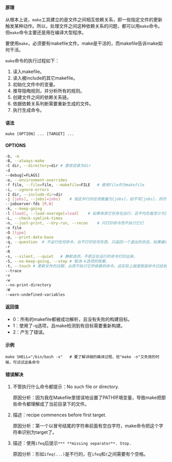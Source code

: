 #### 原理

从根本上说，`make`工具建立的是文件之间相互依赖关系，即一些指定文件的更新触发某种动作。所以，处理文件之间这种依赖关系的问题，都可以用`make`命令。但`make`命令主要还是用在编译大型程序。

要使用`make`，必须要有makefile文件。make是干活的，而makefile告诉make如何干活。

`make`命令的执行过程如下：

1. 读入makefile。
2. 读入被include的其它makefile。
3. 初始化文件中的变量。
4. 推导隐晦规则，并分析所有的规则。
5. 创建文件之间的依赖关系链。
6. 依据依赖关系判断需要重新生成的文件。
7. 执行生成命令。

#### 语法

`make [OPTION] ... [TARGET] ...`

#### OPTIONS

```bash
-b, -m
-B, --always-make
-C dir, --directory=dir	# 更改目录为dir
-d
--debug[=FLAGS]
-e, --environment-overrides
-f file, --file=file, --makefile=FILE	# 使用file作为makefile
-i, --ignore-errors
-I dir, --include-dir=dir
-j [jobs], --jobs[=jobs]	# 指定并行的任务数量为[jobs]。如不写[jobs]，则尽最大可能并行。
--jobserver-fds [R,W]
-k, --keep-going
-l [load], --load-average[=load]	# 如果有其它任务在运行，且平均负载至少为[load](一个浮点数)，则不启动新任务(命令)。如不带参数，则删除以前的负载限制。
-L, --check-symlink-times
-n, --just-print, --dry-run, --recon	# 只打印命令而不执行它们
-o file
-O [type]
-p, --print-data-base
-q, --question	# 不运行任何命令，也不打印任何东西，只返回一个退出的状态。如果编译目标已经更新则返回0，否则返回其它数字。
-r
-R
-s, --silent, --quiet	# 静默选项。不把正在运行的命令打印出来。
-S,	--no-keep-going, --stop	# 取消-k选项的效果。
-t, --touch	# 更新文件的日期，从而不执行它所依赖的命令。这实际上就是假装命令已经执行过了，以便make将来调用的时候欺骗它。
--trace
-v
-w
--no-print-directory
-W
--warn-undefined-variables
```

#### 返回值

- 0：所有的makefile都被成功解析，且没有失败的构建目标。
- 1：使用了-q选项，且make检测到有目标需要重新构建。
- 2：产生了错误。

#### 示例

```shell
make SHELL="/bin/bash -x"	# 要了解详细的编译过程，但"make -n"又失效的时候，可试试这条命令
```

#### 错误解决

1. 不管执行什么命令都提示：No such file or directory.

   原因分析：因为我在Makefile里错误地设置了PATH环境变量，导致make把那些命令都理解成了当前目录下的文件。
   
2. 描述：recipe commences before first target.

   原因分析：第一个以冒号结尾的字符串前面有空白字符，make命令把这个字符串识别为target了。
   
3. 描述：使用`ifeq`后提示`*** **missing separator**. Stop.`

   原因分析：形如`ifeq(...)`是不行的，在`ifeq`和`(`之间需要有个空格。
